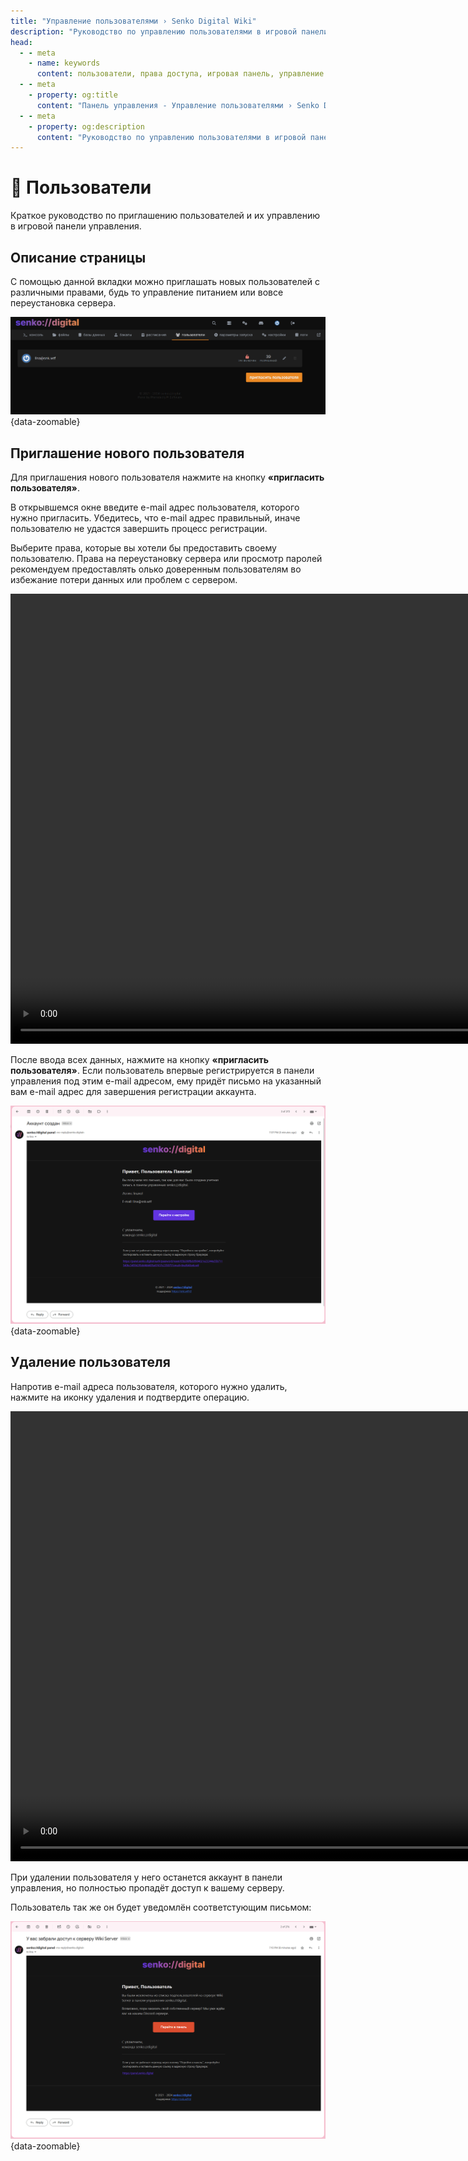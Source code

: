```yaml
---
title: "Управление пользователями › Senko Digital Wiki"
description: "Руководство по управлению пользователями в игровой панели. Приглашение новых пользователей, настройка прав доступа и управление разрешениями."
head:
  - - meta
    - name: keywords
      content: пользователи, права доступа, игровая панель, управление сервером, приглашение пользователей
  - - meta
    - property: og:title 
      content: "Панель управления - Управление пользователями › Senko Digital Wiki"
  - - meta
    - property: og:description
      content: "Руководство по управлению пользователями в игровой панели. Приглашение новых пользователей, настройка прав доступа и управление разрешениями."
---
```


# 👥 Пользователи

Краткое руководство по приглашению пользователей и их управлению в игровой панели управления.

## Описание страницы

С помощью данной вкладки можно приглашать новых пользователей с различными правами, будь то управление питанием или вовсе переустановка сервера.

![schedules management](/images/panel/users.png){data-zoomable}

## Приглашение нового пользователя

Для приглашения нового пользователя нажмите на кнопку **«пригласить пользователя»**.

В открывшемся окне введите e-mail адрес пользователя, которого нужно пригласить. Убедитесь, что e-mail адрес правильный, иначе пользователю не удастся завершить процесс регистрации.

Выберите права, которые вы хотели бы предоставить своему пользователю. Права на переустановку сервера или просмотр паролей рекомендуем предоставлять олько доверенным пользователям во избежание потери данных или проблем с сервером.

<video width="1440" autoplay loop muted controls>
  <source src="/videos/panel/users/invite-user.mp4" type="video/mp4" />
</video>

После ввода всех данных, нажмите на кнопку **«пригласить пользователя»**. Если пользователь впервые регистрируется в панели управления под этим e-mail адресом, ему придёт письмо на указанный вам e-mail адрес для завершения регистрации аккаунта.

![mail to confirm registration](/images/panel/users/email.png){data-zoomable}

## Удаление пользователя

Напротив e-mail адреса пользователя, которого нужно удалить, нажмите на иконку удаления и подтвердите операцию.

<video width="1440" autoplay loop muted controls>
  <source src="/videos/panel/users/delete-user.mp4" type="video/mp4" />
</video>

При удалении пользователя у него останется аккаунт в панели управления, но полностью пропадёт доступ к вашему серверу.

Пользователь так же он будет уведомлён соответстующим письмом:

![email that shows that the user was removed](/images/panel/users/email-removed.png){data-zoomable}

